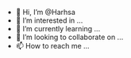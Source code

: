 - 👋 Hi, I’m @Harhsa
- 👀 I’m interested in ...
- 🌱 I’m currently learning ...
- 💞️ I’m looking to collaborate on ...
- 📫 How to reach me ...

<!---
Harhsa/Harhsa is a ✨ special ✨ repository because its `README.md` (this file) appears on your GitHub profile.
You can click the Preview link to take a look at your changes.
--->
